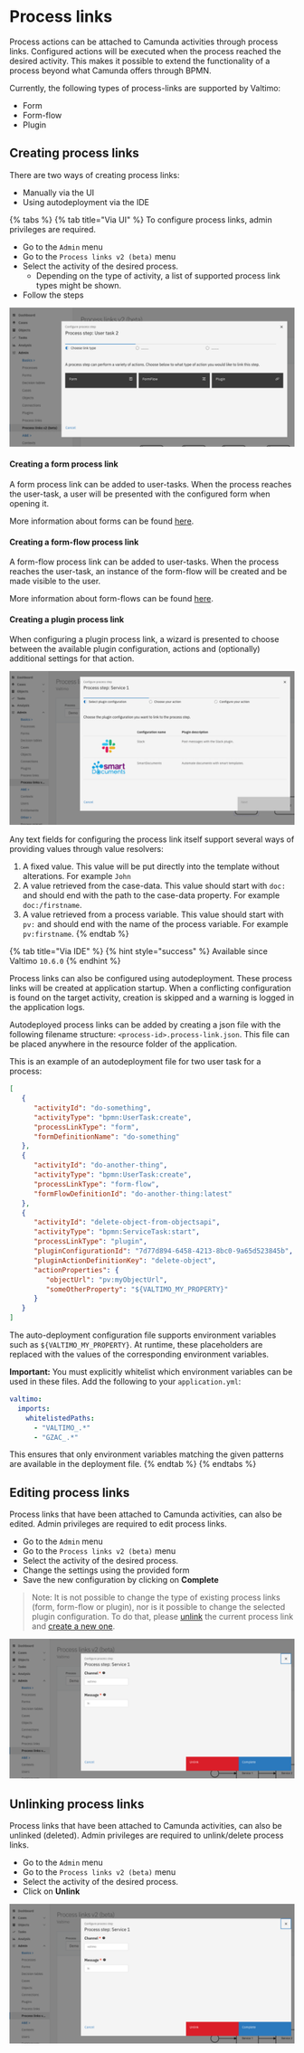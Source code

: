 # Process links

Process actions can be attached to Camunda activities through process links. Configured actions will be executed when the process reached the desired activity. This makes it possible to extend the functionality of a process beyond what Camunda offers through BPMN.

Currently, the following types of process-links are supported by Valtimo:

* Form
* Form-flow
* Plugin

## Creating process links

There are two ways of creating process links:

* Manually via the UI
* Using autodeployment via the IDE

{% tabs %}
{% tab title="Via UI" %}
To configure process links, admin privileges are required.

* Go to the `Admin` menu
* Go to the `Process links v2 (beta)` menu
* Select the activity of the desired process.
  * Depending on the type of activity, a list of supported process link types might be shown.
* Follow the steps

![Select process link type](../../.gitbook/assets/select-process-link-type.png)

#### Creating a form process link

A form process link can be added to user-tasks. When the process reaches the user-task, a user will be presented with the configured form when opening it.

More information about forms can be found [here](../case/forms/).

#### Creating a form-flow process link

A form-flow process link can be added to user-tasks. When the process reaches the user-task, an instance of the form-flow will be created and be made visible to the user.

More information about form-flows can be found [here](../case/form-flow.md).

#### Creating a plugin process link

When configuring a plugin process link, a wizard is presented to choose between the available plugin configuration, actions and (optionally) additional settings for that action.

![Creating a plugin process link](../../.gitbook/assets/create-plugin-process-link.png)

Any text fields for configuring the process link itself support several ways of providing values through value resolvers:

1. A fixed value. This value will be put directly into the template without alterations. For example `John`
2. A value retrieved from the case-data. This value should start with `doc:` and should end with the path to the case-data property. For example `doc:/firstname`.
3. A value retrieved from a process variable. This value should start with `pv:` and should end with the name of the process variable. For example `pv:firstname`.
{% endtab %}

{% tab title="Via IDE" %}
{% hint style="success" %}
Available since Valtimo `10.6.0`
{% endhint %}

Process links can also be configured using autodeployment. These process links will be created at application startup. When a conflicting configuration is found on the target activity, creation is skipped and a warning is logged in the application logs.

Autodeployed process links can be added by creating a json file with the following filename structure: `<process-id>.process-link.json`. This file can be placed anywhere in the resource folder of the application.

This is an example of an autodeployment file for two user task for a process:

```json
[
   {
      "activityId": "do-something",
      "activityType": "bpmn:UserTask:create",
      "processLinkType": "form",
      "formDefinitionName": "do-something"
   },
   {
      "activityId": "do-another-thing",
      "activityType": "bpmn:UserTask:create",
      "processLinkType": "form-flow",
      "formFlowDefinitionId": "do-another-thing:latest"
   },
   {
      "activityId": "delete-object-from-objectsapi",
      "activityType": "bpmn:ServiceTask:start",
      "processLinkType": "plugin",
      "pluginConfigurationId": "7d77d894-6458-4213-8bc0-9a65d523845b",
      "pluginActionDefinitionKey": "delete-object",
      "actionProperties": {
         "objectUrl": "pv:myObjectUrl",
         "someOtherProperty": "${VALTIMO_MY_PROPERTY}"
      }
   }
]
```

The auto-deployment configuration file supports environment variables such as `${VALTIMO_MY_PROPERTY}`. At runtime, these placeholders are replaced with the values of the corresponding environment variables.

**Important:** You must explicitly whitelist which environment variables can be used in these files. Add the following to your `application.yml`:

```yaml
valtimo:
  imports:
    whitelistedPaths:
      - "VALTIMO_.*"
      - "GZAC_.*"
```

This ensures that only environment variables matching the given patterns are available in the deployment file.
{% endtab %}
{% endtabs %}

## Editing process links

Process links that have been attached to Camunda activities, can also be edited. Admin privileges are required to edit process links.

* Go to the `Admin` menu
* Go to the `Process links v2 (beta)` menu
* Select the activity of the desired process.
* Change the settings using the provided form
* Save the new configuration by clicking on **Complete**

> Note: It is not possible to change the type of existing process links (form, form-flow or plugin), nor is it possible to change the selected plugin configuration. To do that, please [unlink](process-link.md#unlinking-process-links) the current process link and [create a new one](process-link.md#creating-process-links).

![Edit a process link](../../.gitbook/assets/edit-process-link.png)

## Unlinking process links

Process links that have been attached to Camunda activities, can also be unlinked (deleted). Admin privileges are required to unlink/delete process links.

* Go to the `Admin` menu
* Go to the `Process links v2 (beta)` menu
* Select the activity of the desired process.
* Click on **Unlink**

![Unlink a process link](../../.gitbook/assets/edit-process-link.png)
